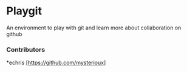# Playgit
An environment to play with git and learn more about collaboration on github

### Contributors
*echris [https://github.com/mysterioux]
